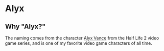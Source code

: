 # Alyx


## Why "Alyx?"

The naming comes from the character [Alyx Vance](https://en.wikipedia.org/wiki/Alyx_Vance) 
from the Half Life 2 video game series, and is one of my favorite video game characters of all time.
